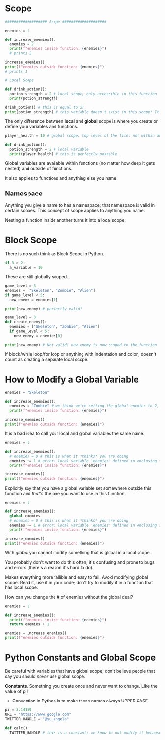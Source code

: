 # Scope

```py
################### Scope ####################

enemies = 1

def increase_enemies():
  enemies = 2
  print(f"enemies inside function: {enemies}")
  # prints 2

increase_enemies()
print(f"enemies outside function: {enemies}")
# prints 1

# Local Scope

def drink_potion():
  potion_strength = 2 # local scope; only accessible in this function
  print(potion_strength)

drink_potion() # this is equal to 2!
print(potion_strength) # this variable doesn't exist in this scope! It's not defined in this block of code!
```

The only difference between **local** and **global** scope is where you create or define your variables and functions.

```py
player_health = 10 # global scope; top level of the file; not within another function

def drink_potion():
  potion_strength = 2 # local variable
  print(player_health) # this is perfectly possible.
```

Global variables are available within functions (no matter how deep it gets nested) and outside of functions.

It also applies to functions and anything else you name.

## Namespace

Anything you give a name to has a namespace; that namespace is valid in certain scopes. This concept of scope applies to anything you name.

Nesting a function inside another turns it into a local scope.

# Block Scope

There is no such think as Block Scope in Python.

```py
if 3 > 2:
  a_variable = 10
```

These are still globally scoped.

```py
game_level = 3
enemies = ["Skeleton", "Zombie", "Alien"]
if game_level < 5:
  new_enemy = enemies[0]

print(new_enemy) # perfectly valid!
```

```py
game_level = 3
def create_enemy():
  enemies = ["Skeleton", "Zombie", "Alien"]
  if game_level < 5:
    new_enemy = enemies[0]

print(new_enemy) # Not valid! new_enemy is now scoped to the function
```

If block/while loop/for loop or anything with indentation and colon, doesn't count as creating a separate local scope.

# How to Modify a Global Variable

```py
enemies = "Skeleton"

def increase_enemies():
  enemies = "Zombie" # we think we're setting the global enemies to 2, but what we're actually doing is creating a new variable called enemies with a local scope
  print(f"enemies inside function: {enemies}")

increase_enemies()
print(f"enemies outside function: {enemies}")
```

It is a bad idea to call your local and global variables the same name.

```py
enemies = 1

def increase_enemies():
  # enemies = 0 # this is what it *thinks* you are doing
  enemies += 1 # error: local variable 'enemies' defined in enclosing scope before assignment
  print(f"enemies inside function: {enemies}")

increase_enemies()
print(f"enemies outside function: {enemies}")
```

Explicitly say that you have a global variable set somewhere outside this function and *that's* the one you want to use *in* this function.

```py
enemies = 1

def increase_enemies():
  global enemies
  # enemies = 0 # this is what it *thinks* you are doing
  enemies += 1 # error: local variable 'enemies' defined in enclosing scope before assignment
  print(f"enemies inside function: {enemies}")

increase_enemies()
print(f"enemies outside function: {enemies}")
```
With *global* you cannot modify something that is global in a local scope.

You probably don't want to do this often; it's confusing and prone to bugs and errors (there's a reason it's hard to do).

Makes everything more fallible and easy to fail. Avoid modifying global scope. Read it, use it in your code; don't try to modify it in a function that has local scope.

How can you change the # of enemies without the global deal?

```py
enemies = 1

def increase_enemies():
  print(f"enemies inside function: {enemies}")
  return enemies + 1

enemies = increase_enemies()
print(f"enemies outside function: {enemies}")
```

# Python Constants and Global Scope

Be careful with variables that have global scope; don't believe people that say you should *never* use global scope.

**Constants.** Something you create once and never want to change. Like the value of pi!
- Convention in Python is to make these names always UPPER CASE

```py
pi = 3.14159
URL = "https://www.google.com"
TWITTER_HANDLE = "@yu_angela"

def calc():
  TWITTER_HANDLE # this is a constant; we know to not modify it because of the caps!
```


